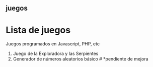 ## juegos
# Lista de juegos

Juegos programados en Javascript, PHP, etc

<ol>
<li>Juego de la Exploradora y las Serpientes</li>
<li>Generador de números aleatorios básico # *pendiente de mejora</li>
</ol>

